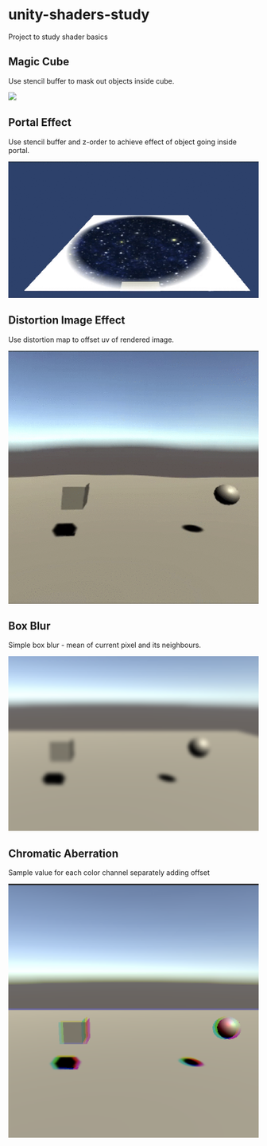 # unity-shaders-study
Project to study shader basics

## Magic Cube

Use stencil buffer to mask out objects inside cube.

![](Demo/magic_cube.gif)

## Portal Effect

Use stencil buffer and z-order to achieve effect of object going inside portal.

![](Demo/portal.gif)

## Distortion Image Effect

Use distortion map to offset uv of rendered image.

![](Demo/distortion.gif)

## Box Blur

Simple box blur - mean of current pixel and its neighbours.

![](Demo/blur.png)

## Chromatic Aberration

Sample value for each color channel separately adding offset

![](Demo/chromatic_aberration.png)
